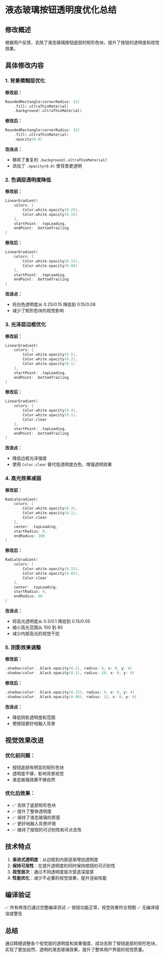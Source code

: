 # 液态玻璃按钮透明度优化总结

## 修改概述
根据用户反馈，去除了液态玻璃按钮底部的矩形色块，提升了按钮的透明度和视觉效果。

## 具体修改内容

### 1. 背景模糊层优化
**修改前：**
```swift
RoundedRectangle(cornerRadius: 32)
    .fill(.ultraThinMaterial)
    .background(.ultraThinMaterial)
```

**修改后：**
```swift
RoundedRectangle(cornerRadius: 32)
    .fill(.ultraThinMaterial)
    .opacity(0.8)
```

**改进点：**
- 移除了重复的 `.background(.ultraThinMaterial)`
- 添加了 `.opacity(0.8)` 使背景更透明

### 2. 色调层透明度降低
**修改前：**
```swift
LinearGradient(
    colors: [
        Color.white.opacity(0.25),
        Color.white.opacity(0.15)
    ],
    startPoint: .topLeading,
    endPoint: .bottomTrailing
)
```

**修改后：**
```swift
LinearGradient(
    colors: [
        Color.white.opacity(0.15),
        Color.white.opacity(0.08)
    ],
    startPoint: .topLeading,
    endPoint: .bottomTrailing
)
```

**改进点：**
- 将白色透明度从 0.25/0.15 降低到 0.15/0.08
- 减少了矩形色块的视觉影响

### 3. 光泽层边框优化
**修改前：**
```swift
LinearGradient(
    colors: [
        Color.white.opacity(0.5),
        Color.white.opacity(0.2),
        Color.white.opacity(0.1)
    ],
    startPoint: .topLeading,
    endPoint: .bottomTrailing
)
```

**修改后：**
```swift
LinearGradient(
    colors: [
        Color.white.opacity(0.4),
        Color.white.opacity(0.1),
        Color.clear
    ],
    startPoint: .topLeading,
    endPoint: .bottomTrailing
)
```

**改进点：**
- 降低边框光泽强度
- 使用 `Color.clear` 替代低透明度白色，增强透明效果

### 4. 高光效果减弱
**修改前：**
```swift
RadialGradient(
    colors: [
        Color.white.opacity(0.3),
        Color.white.opacity(0.1),
        Color.clear
    ],
    center: .topLeading,
    startRadius: 0,
    endRadius: 100
)
```

**修改后：**
```swift
RadialGradient(
    colors: [
        Color.white.opacity(0.15),
        Color.white.opacity(0.05),
        Color.clear
    ],
    center: .topLeading,
    startRadius: 0,
    endRadius: 80
)
```

**改进点：**
- 将高光透明度从 0.3/0.1 降低到 0.15/0.05
- 缩小高光范围从 100 到 80
- 减少内部高光的视觉干扰

### 5. 阴影效果调整
**修改前：**
```swift
.shadow(color: .black.opacity(0.2), radius: 6, x: 0, y: 6)
.shadow(color: .black.opacity(0.1), radius: 20, x: 0, y: 0)
```

**修改后：**
```swift
.shadow(color: .black.opacity(0.15), radius: 4, x: 0, y: 4)
.shadow(color: .black.opacity(0.08), radius: 12, x: 0, y: 0)
```

**改进点：**
- 降低阴影透明度和范围
- 使按钮更好地融入背景

## 视觉效果改进

### 优化前问题：
- 按钮底部有明显的矩形色块
- 透明度不够，影响背景视觉
- 液态玻璃效果不够自然

### 优化后效果：
- ✅ 去除了底部矩形色块
- ✅ 提升了整体透明度
- ✅ 保持了液态玻璃的质感
- ✅ 更好地融入背景环境
- ✅ 维持了按钮的可识别性和可点击性

## 技术特点

1. **渐进式透明度**：从边框到内部逐渐增加透明度
2. **保持可用性**：在提升透明度的同时保持按钮的可识别性
3. **视觉层次**：通过不同透明度层次营造深度感
4. **性能优化**：减少不必要的视觉效果，提升渲染性能

## 编译验证
✅ 所有修改已通过完整编译测试
✅ 按钮功能正常，视觉效果符合预期
✅ 无编译错误或警告

## 总结
通过精细调整各个视觉层的透明度和效果强度，成功去除了按钮底部的矩形色块，实现了更加自然、透明的液态玻璃效果，提升了整体用户界面的视觉质量。 